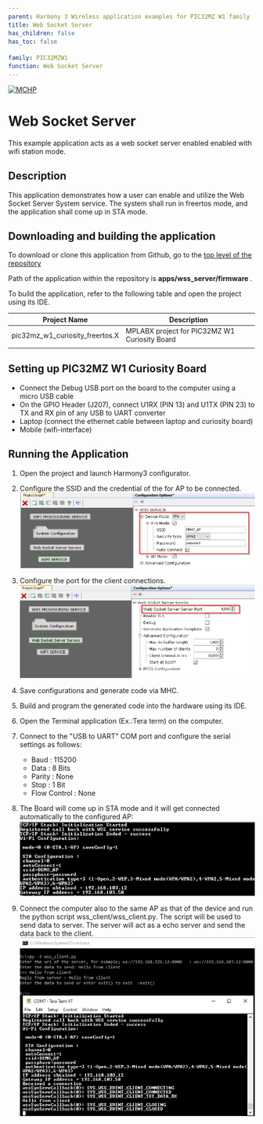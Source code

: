 ```yaml
---
parent: Harmony 3 Wireless application examples for PIC32MZ W1 family
title: Web Socket Server
has_children: false
has_toc: false

family: PIC32MZW1
function: Web Socket Server
---
```


[![MCHP](https://www.microchip.com/ResourcePackages/Microchip/assets/dist/images/logo.png)](https://www.microchip.com)

# Web Socket Server

This example application acts as a web socket server enabled enabled with wifi station mode.

## Description

This application demonstrates how a user can enable and utilize the Web Socket Server System service. The system shall run in freertos mode, and the application shall come up in STA mode.

## Downloading and building the application

To download or clone this application from Github, go to the [top level of the repository](https://github.com/Microchip-MPLAB-Harmony/wireless_apps_pic32mzw1_wfi32e01)


Path of the application within the repository is **apps/wss_server/firmware** .

To build the application, refer to the following table and open the project using its IDE.

| Project Name      | Description                                    |
| ----------------- | ---------------------------------------------- |
| pic32mz_w1_curiosity_freertos.X | MPLABX project for PIC32MZ W1 Curiosity Board |
|||

## Setting up PIC32MZ W1 Curiosity Board

- Connect the Debug USB port on the board to the computer using a micro USB cable
- On the GPIO Header (J207), connect U1RX (PIN 13) and U1TX (PIN 23) to TX and RX pin of any USB to UART converter
- Laptop (connect the ethernet cable between laptop and curiosity board)
- Mobile (wifi-interface)

## Running the Application

1. Open the project and launch Harmony3 configurator.
2. Configure the SSID and the credential of the for AP to be connected.
![MHC](images/STAconfig.png)

3.	Configure the port for the client connections.
![MHC](images/port.png)

4.	Save configurations and generate code via MHC. 
5.	Build and program the generated code into the hardware using its IDE.
6. Open the Terminal application (Ex.:Tera term) on the computer.
7. Connect to the "USB to UART" COM port and configure the serial settings as follows:
    - Baud : 115200
    - Data : 8 Bits
    - Parity : None
    - Stop : 1 Bit
    - Flow Control : None

8.	The Board will come up in STA mode and it will get connected automatically to the configured AP: 
![Console](images/wss_server_console_wifi_connected.png)

9. Connect the computer also to the same AP as that of the device and run the python script wss_client/wss_client.py. The script will be used to send data to server. The server will act as a echo server and send the data back to the client.
![Console](images/wss_client_server_commn.png)
